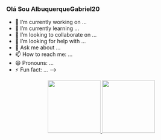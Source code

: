 ### Olá Sou AlbuquerqueGabriel20

- 🔭 I’m currently working on ...
- 🌱 I’m currently learning ...
- 👯 I’m looking to collaborate on ...
- 🤔 I’m looking for help with ...
- 💬 Ask me about ...
- 📫 How to reach me: ...
- 😄 Pronouns: ...
- ⚡ Fun fact: ...
-->

<div align="center">
  <a href="https://github.com/AlbuquerqueGabriel20">
  <img height="140em" src="https://github-readme-stats.vercel.app/api?username=AlbuquerqueGabriel20&show_icons=true&theme=dark&include_all_commits=true&count_private=true"/>
  <img height="140em" src="https://github-readme-stats.vercel.app/api/top-langs/?username=AlbuquerqueGabriel20&layout=compact&langs_count=7&theme=dark"/>  
</div>


